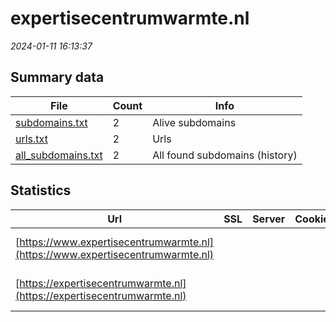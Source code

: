 # expertisecentrumwarmte.nl
*2024-01-11 16:13:37*
## Summary data


| File       | Count | Info |
|------------|-------|------|
|[subdomains.txt](/data/expertisecentrumwarmte.nl/subdomains.txt)|2|Alive subdomains|
|[urls.txt](/data/expertisecentrumwarmte.nl/urls.txt)|2|Urls|
|[all_subdomains.txt](/data/expertisecentrumwarmte.nl/all_subdomains.txt)|2|All found subdomains (history)|


## Statistics


| Url | SSL | Server | Cookie | HSTS | CSP | XFO | XXP | RP | Tech |Title |
|------------|-------|------|------|------|------|------|------|------|------|------|
|[https://www.expertisecentrumwarmte.nl](https://www.expertisecentrumwarmte.nl)| || |:white_check_mark: | | :white_check_mark: | :white_check_mark: | :white_check_mark: |HSTS Microsoft ASP.NET|Object moved|
|[https://expertisecentrumwarmte.nl](https://expertisecentrumwarmte.nl)| || |:white_check_mark: | | :white_check_mark: | :white_check_mark: | :white_check_mark: |HSTS Microsoft ASP.NET|Object moved|